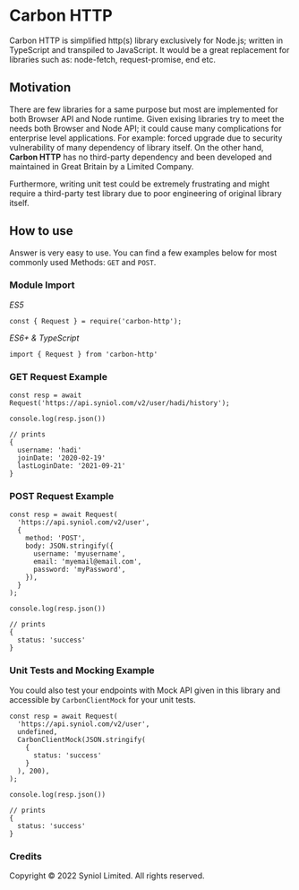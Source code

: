 # Carbon HTTP
Carbon HTTP is simplified http(s) library exclusively for Node.js; 
written in TypeScript and transpiled to JavaScript. It would be a 
great replacement for libraries such as: node-fetch, request-promise, 
end etc.


## Motivation
There are few libraries for a same purpose but most are implemented 
for both Browser API and Node runtime. Given exising libraries try to 
meet the needs both Browser and Node API; it could cause many complications 
for enterprise level applications. For example: forced upgrade due to 
security vulnerability of many dependency of library itself. On the 
other hand, __Carbon HTTP__ has no third-party dependency and been 
developed and maintained in Great Britain by a Limited Company.

Furthermore, writing unit test could be extremely frustrating and might 
require a third-party test library due to poor engineering of original 
library itself.


## How to use
Answer is very easy to use. You can find a few examples below for 
most commonly used Methods: `GET` and `POST`.


### Module Import
_ES5_

    const { Request } = require('carbon-http');

_ES6+ & TypeScript_

    import { Request } from 'carbon-http'


### GET Request Example

```
const resp = await Request('https://api.syniol.com/v2/user/hadi/history');

console.log(resp.json())

// prints
{
  username: 'hadi'
  joinDate: '2020-02-19'
  lastLoginDate: '2021-09-21'
}
```

### POST Request Example

```
const resp = await Request(
  'https://api.syniol.com/v2/user',
  {
    method: 'POST',
    body: JSON.stringify({
      username: 'myusername',
      email: 'myemail@email.com',
      password: 'myPassword',
    }),
  }
);

console.log(resp.json())

// prints
{
  status: 'success'
}
```


### Unit Tests and Mocking Example
You could also test your endpoints with Mock API given in this library
and accessible by `CarbonClientMock` for your unit tests.

```
const resp = await Request(
  'https://api.syniol.com/v2/user',
  undefined,
  CarbonClientMock(JSON.stringify(
    {
      status: 'success'
    }
  ), 200),
);

console.log(resp.json())

// prints
{
  status: 'success'
}
```


### Credits
Copyright &copy; 2022 Syniol Limited. All rights reserved.
